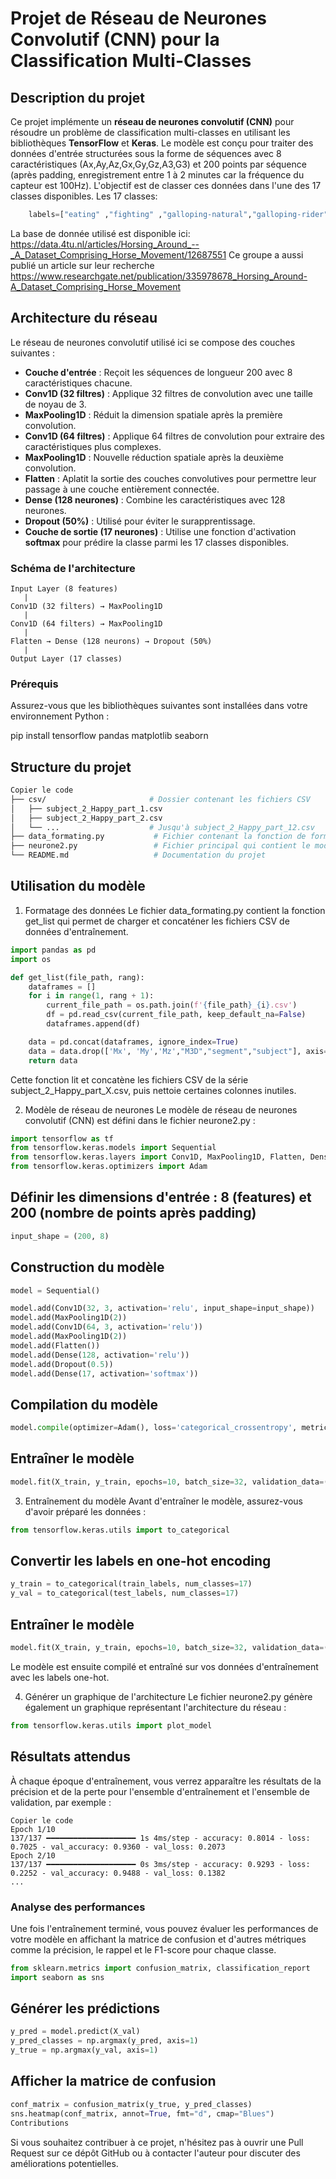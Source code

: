 # Projet de Réseau de Neurones Convolutif (CNN) pour la Classification Multi-Classes

## Description du projet

Ce projet implémente un **réseau de neurones convolutif (CNN)** pour résoudre un problème de classification multi-classes en utilisant les bibliothèques **TensorFlow** et **Keras**. Le modèle est conçu pour traiter des données d'entrée structurées sous la forme de séquences avec 8 caractéristiques (Ax,Ay,Az,Gx,Gy,Gz,A3,G3) et 200 points par séquence (après padding, enregistrement entre 1 à 2 minutes car la fréquence du capteur est 100Hz). L'objectif est de classer ces données dans l'une des 17 classes disponibles. 
Les 17 classes:
```python
    labels=["eating" ,"fighting" ,"galloping-natural","galloping-rider" ,"grazing" ,"head-shake" ,"jumping" ,"rolling" ,"rubbing" ,"scared" ,"scratch-biting" ,"shaking","standing","trotting-natural","trotting-rider","walking-natural","walking-rider"]
```
La base de donnée utilisé est disponible ici: https://data.4tu.nl/articles/Horsing_Around_--_A_Dataset_Comprising_Horse_Movement/12687551 Ce groupe a aussi publié un article sur leur recherche https://www.researchgate.net/publication/335978678_Horsing_Around-A_Dataset_Comprising_Horse_Movement

## Architecture du réseau

Le réseau de neurones convolutif utilisé ici se compose des couches suivantes :

- **Couche d'entrée** : Reçoit les séquences de longueur 200 avec 8 caractéristiques chacune.
- **Conv1D (32 filtres)** : Applique 32 filtres de convolution avec une taille de noyau de 3.
- **MaxPooling1D** : Réduit la dimension spatiale après la première convolution.
- **Conv1D (64 filtres)** : Applique 64 filtres de convolution pour extraire des caractéristiques plus complexes.
- **MaxPooling1D** : Nouvelle réduction spatiale après la deuxième convolution.
- **Flatten** : Aplatit la sortie des couches convolutives pour permettre leur passage à une couche entièrement connectée.
- **Dense (128 neurones)** : Combine les caractéristiques avec 128 neurones.
- **Dropout (50%)** : Utilisé pour éviter le surapprentissage.
- **Couche de sortie (17 neurones)** : Utilise une fonction d'activation **softmax** pour prédire la classe parmi les 17 classes disponibles.

### Schéma de l'architecture

```plaintext
Input Layer (8 features)
   |
Conv1D (32 filters) → MaxPooling1D
   |
Conv1D (64 filters) → MaxPooling1D
   |
Flatten → Dense (128 neurons) → Dropout (50%)
   |
Output Layer (17 classes)
```

### Prérequis

Assurez-vous que les bibliothèques suivantes sont installées dans votre environnement Python :

pip install tensorflow pandas matplotlib seaborn

## Structure du projet

```bash
Copier le code
├── csv/                       # Dossier contenant les fichiers CSV
│   ├── subject_2_Happy_part_1.csv
│   ├── subject_2_Happy_part_2.csv
│   └── ...                    # Jusqu'à subject_2_Happy_part_12.csv
├── data_formating.py           # Fichier contenant la fonction de formatage des données
├── neurone2.py                 # Fichier principal qui contient le modèle et son entraînement
└── README.md                   # Documentation du projet
```

## Utilisation du modèle

1. Formatage des données
Le fichier data_formating.py contient la fonction get_list qui permet de charger et concaténer les fichiers CSV de données d'entraînement.

```python
import pandas as pd
import os

def get_list(file_path, rang):
    dataframes = []
    for i in range(1, rang + 1):
        current_file_path = os.path.join(f'{file_path}_{i}.csv')
        df = pd.read_csv(current_file_path, keep_default_na=False)
        dataframes.append(df)

    data = pd.concat(dataframes, ignore_index=True)
    data = data.drop(['Mx', 'My','Mz',"M3D","segment","subject"], axis=1)
    return data
```

Cette fonction lit et concatène les fichiers CSV de la série subject_2_Happy_part_X.csv, puis nettoie certaines colonnes inutiles.

2. Modèle de réseau de neurones
Le modèle de réseau de neurones convolutif (CNN) est défini dans le fichier neurone2.py :

```python
import tensorflow as tf
from tensorflow.keras.models import Sequential
from tensorflow.keras.layers import Conv1D, MaxPooling1D, Flatten, Dense, Dropout
from tensorflow.keras.optimizers import Adam
```

## Définir les dimensions d'entrée : 8 (features) et 200 (nombre de points après padding)
```python
input_shape = (200, 8)
```
## Construction du modèle
```python
model = Sequential()

model.add(Conv1D(32, 3, activation='relu', input_shape=input_shape))
model.add(MaxPooling1D(2))
model.add(Conv1D(64, 3, activation='relu'))
model.add(MaxPooling1D(2))
model.add(Flatten())
model.add(Dense(128, activation='relu'))
model.add(Dropout(0.5))
model.add(Dense(17, activation='softmax'))
```
## Compilation du modèle
```python
model.compile(optimizer=Adam(), loss='categorical_crossentropy', metrics=['accuracy'])
```
## Entraîner le modèle
```python
model.fit(X_train, y_train, epochs=10, batch_size=32, validation_data=(X_val, y_val))
```
3. Entraînement du modèle
Avant d'entraîner le modèle, assurez-vous d'avoir préparé les données :

```python
from tensorflow.keras.utils import to_categorical
```
## Convertir les labels en one-hot encoding
```python
y_train = to_categorical(train_labels, num_classes=17)
y_val = to_categorical(test_labels, num_classes=17)
```
## Entraîner le modèle
```python
model.fit(X_train, y_train, epochs=10, batch_size=32, validation_data=(X_val, y_val))
```
Le modèle est ensuite compilé et entraîné sur vos données d'entraînement avec les labels one-hot.

4. Générer un graphique de l'architecture
Le fichier neurone2.py génère également un graphique représentant l'architecture du réseau :

```python
from tensorflow.keras.utils import plot_model
```


## Résultats attendus

À chaque époque d'entraînement, vous verrez apparaître les résultats de la précision et de la perte pour l'ensemble d'entraînement et l'ensemble de validation, par exemple :

```plaintext
Copier le code
Epoch 1/10
137/137 ━━━━━━━━━━━━━━━━━━━━ 1s 4ms/step - accuracy: 0.8014 - loss: 0.7025 - val_accuracy: 0.9360 - val_loss: 0.2073
Epoch 2/10
137/137 ━━━━━━━━━━━━━━━━━━━━ 0s 3ms/step - accuracy: 0.9293 - loss: 0.2252 - val_accuracy: 0.9488 - val_loss: 0.1382
...
```
### Analyse des performances

Une fois l'entraînement terminé, vous pouvez évaluer les performances de votre modèle en affichant la matrice de confusion et d'autres métriques comme la précision, le rappel et le F1-score pour chaque classe.

```python
from sklearn.metrics import confusion_matrix, classification_report
import seaborn as sns
```
## Générer les prédictions
```python
y_pred = model.predict(X_val)
y_pred_classes = np.argmax(y_pred, axis=1)
y_true = np.argmax(y_val, axis=1)
```
## Afficher la matrice de confusion
```python
conf_matrix = confusion_matrix(y_true, y_pred_classes)
sns.heatmap(conf_matrix, annot=True, fmt="d", cmap="Blues")
Contributions
```
Si vous souhaitez contribuer à ce projet, n'hésitez pas à ouvrir une Pull Request sur ce dépôt GitHub ou à contacter l'auteur pour discuter des améliorations potentielles.


